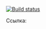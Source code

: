 [![Build status](https://ci.appveyor.com/api/projects/status/tgurt2p7fu9ogeaa?svg=true)](https://ci.appveyor.com/project/A1lx/ahj-timeline)

Ссылка: 
